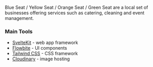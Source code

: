 Blue Seat / Yellow Seat / Orange Seat / Green Seat are a local set of businesses offering services such as catering, cleaning and event management.

### Main Tools

- [SvelteKit](https://kit.svelte.dev) - web app framework
- [Flowbite](https://flowbite-svelte.com) - UI components
- [Tailwind CSS](http://tailwindcss.com) - CSS framework
- [Cloudinary](https://cloudinary.com) - image hosting
